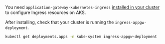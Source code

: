 You need `application-gateway-kubernetes-ingress` [installed in your cluster](https://azure.github.io/application-gateway-kubernetes-ingress/setup/install-new/) to configure Ingress resources on AKS.

After installing, check that your cluster is running the `ingress-appgw-deployment`.

```bash
kubectl get deployments.apps -n kube-system ingress-appgw-deployment
```

